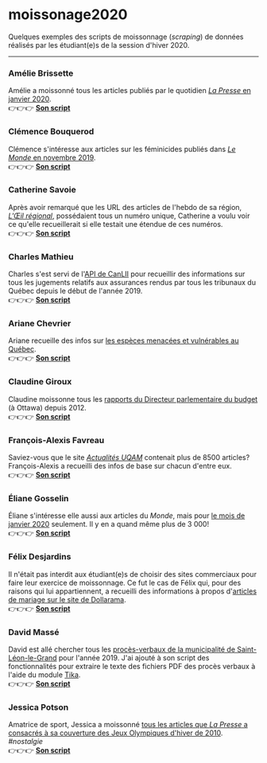 # moissonage2020
Quelques exemples des scripts de moissonnage (_scraping_) de données réalisés par les étudiant(e)s de la session d'hiver 2020.

-----

### Amélie Brissette
Amélie a moissonné tous les articles publiés par le quotidien [_La Presse_ en janvier 2020](https://www.lapresse.ca/archives/2020.php).<br>
   :point_right::point_right::point_right: [**Son script**](moisson-amebrissette-JHR.py)

### Clémence Bouquerod
Clémence s'intéresse aux articles sur les féminicides publiés dans [_Le Monde_ en novembre 2019](https://www.lemonde.fr/recherche/?search_keywords=f%C3%A9minicide&start_at=01/11/2019&end_at=01/12/2019&search_sort=date_desc&page=1).<br>
   :point_right::point_right::point_right: [**Son script**](moisson-clemyaaa-JHR.py)

### Catherine Savoie
Après avoir remarqué que les URL des articles de l'hebdo de sa région, [_L'Œil régional_](https://www.oeilregional.com), possédaient tous un numéro unique, Catherine a voulu voir ce qu'elle recueillerait si elle testait une étendue de ces numéros.<br>
   :point_right::point_right::point_right: [**Son script**](moisson-catherinesavoie-JHR.py)

### Charles Mathieu
Charles s'est servi de l'[API de CanLII](https://github.com/canlii/API_documentation/blob/master/FR.md) pour recueillir des informations sur tous les jugements relatifs aux assurances rendus par tous les tribunaux du Québec depuis le début de l'année 2019.<br>
   :point_right::point_right::point_right: [**Son script**](moisson-charlesmathieu19-JHR.py)

### Ariane Chevrier
Ariane recueille des infos sur [les espèces menacées et vulnérables au Québec](https://mffp.gouv.qc.ca/la-faune/especes/liste-especes-vulnerables/).<br>
   :point_right::point_right::point_right: [**Son script**](moisson-chearie-JHR.py)
   
### Claudine Giroux
Claudine moissonne tous les [rapports du Directeur parlementaire du budget](https://www.pbo-dpb.gc.ca/fr/blog/news) (à Ottawa) depuis 2012.<br>
   :point_right::point_right::point_right: [**Son script**](moisson-claudinegiroux-JHR.py)
   
### François-Alexis Favreau
Saviez-vous que le site [*Actualités UQAM*](https://www.actualites.uqam.ca/) contenait plus de 8500 articles? François-Alexis a recueilli des infos de base sur chacun d'entre eux.<br>
   :point_right::point_right::point_right: [**Son script**](moisson-CPTNPatenaude-JHR.py)
   
### Éliane Gosselin
Éliane s'intéresse elle aussi aux articles du *Monde*, mais pour [le mois de janvier 2020](https://www.lemonde.fr/archives-du-monde/01-01-2020/) seulement. Il y en a quand même plus de 3&nbsp;000!<br>
   :point_right::point_right::point_right: [**Son script**](moisson-ElianeGo-JHR.py)
   
### Félix Desjardins
Il n'était pas interdit aux étudiant(e)s de choisir des sites commerciaux pour faire leur exercice de moissonnage. Ce fut le cas de Félix qui, pour des raisons qui lui appartiennent, a recueilli des informations à propos d'[articles de mariage sur le site de Dollarama](https://www.dollarama.com/fr-CA/activite/evenements-fetes-et-organisation-de-mariages).<br>
   :point_right::point_right::point_right: [**Son script**](moisson-flixgardener-JHR.py)

### David Massé
David est allé chercher tous les [procès-verbaux de la municipalité de Saint-Léon-le-Grand](https://municipalite.saint-leon-le-grand.qc.ca/documents/proces-verbaux.html) pour l'année 2019. J'ai ajouté à son script des fonctionnalités pour extraire le texte des fichiers PDF des procès verbaux à l'aide du module [Tika](https://github.com/chrismattmann/tika-python).<br>
   :point_right::point_right::point_right: [**Son script**](moisson-MacNFox-JHR.py)

### Jessica Potson
Amatrice de sport, Jessica a moissonné [tous les articles que *La Presse* a consacrés à sa couverture des Jeux Olympiques d'hiver de 2010](https://www.lapresse.ca/sports/vancouver-2010/). *#nostalgie*<br>
   :point_right::point_right::point_right: [**Son script**](moisson-MadSkater-JHR.py)

